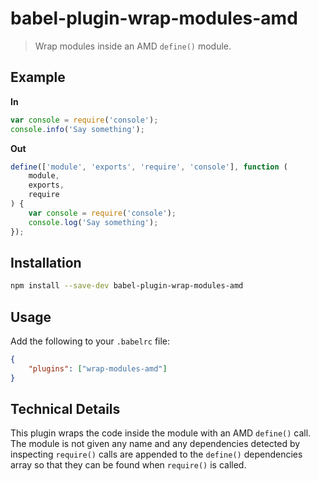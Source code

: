 # babel-plugin-wrap-modules-amd

> Wrap modules inside an AMD `define()` module.

## Example

**In**

```javascript
var console = require('console');
console.info('Say something');
```

**Out**

```javascript
define(['module', 'exports', 'require', 'console'], function (
	module,
	exports,
	require
) {
	var console = require('console');
	console.log('Say something');
});
```

## Installation

```sh
npm install --save-dev babel-plugin-wrap-modules-amd
```

## Usage

Add the following to your `.babelrc` file:

```json
{
	"plugins": ["wrap-modules-amd"]
}
```

## Technical Details

This plugin wraps the code inside the module with an AMD `define()` call. The module is not given any name and any dependencies detected by inspecting `require()` calls are appended to the `define()` dependencies array so that they can be found when `require()` is called.
